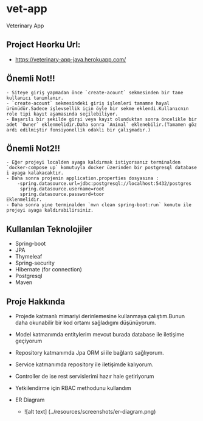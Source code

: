 # vet-app

Veterinary App

## Project Heorku Url:

- https://veterinary-app-java.herokuapp.com/

## Önemli Not!!

    - Siteye giriş yapmadan önce `create-acount` sekmesinden bir tane kullanıcı tanımlanır.
    - `create-acount` sekmesindeki giriş işlemleri tamamne hayal ürünüdür.Sadece işlevsellik için öyle bir sekme eklendi.Kullanıcnın role tipi kayıt aşamasında seçilebiliyor.
    - Başarılı bir şekilde girşi veya kayıt olunduktan sonra öncelikle bir adet `Owner` eklenmelidir.Daha sonra `Animal` eklenebilir.(Tamamen göz ardı edilmiştir fonsiyonellik odaklı bir çalışmadır.)

## Önemli Not2!!

    - Eğer projeyi localden ayaga kaldırmak istiyorsanız terminalden `docker-compose up` komutuyla docker üzerinden bir postgresql database i ayaga kalakacaktır.
    - Daha sonra projenin application.properties dosyasına :
        -spring.datasource.url=jdbc:postgresql://localhost:5432/postgres
         spring.datasource.username=root
         spring.datasource.password=toor
    Eklenmelidir.
    - Daha sonra yine terminalden `mvn clean spring-boot:run` komutu ile projeyi ayaga kaldırabilirsiniz.

## Kullanılan Teknolojiler

- Spring-boot
- JPA
- Thymeleaf
- Spring-security
- Hibernate (for connection)
- Postgresql
- Maven

## Proje Hakkında

- Projede katmanlı mimariyi derinlemesine kullanmaya çalıştım.Bunun daha okunabilir bir kod ortamı sağladıgını
  düşünüyorum.
- Model katmanımda entitylerim mevcut burada database ile iletişime geçiyorum
- Repository katmanımda Jpa ORM si ile bağlantı sağlıyorum.
- Service katmanımda repository ile iletişimde kalıyorum.
- Controller de ise rest servislerimi hazır hale getiriyorum

- Yetkilendirme için RBAC methodunu kullandım

- ER Diagram
    - ![alt text] (../resources/screenshots/er-diagram.png)